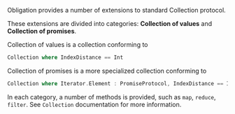 Obligation provides a number of extensions to standard Collection protocol.

These extensions are divided into categories: **Collection of values** and **Collection of promises**.

Collection of values is a collection conforming to

```swift
Collection where IndexDistance == Int
```

Collection of promises is a more specialized collection conforming to

```swift
Collection where Iterator.Element : PromiseProtocol, IndexDistance == Int
```

In each category, a number of methods is provided, such as `map`, `reduce`, `filter`.
See `Collection` documentation for more information.


